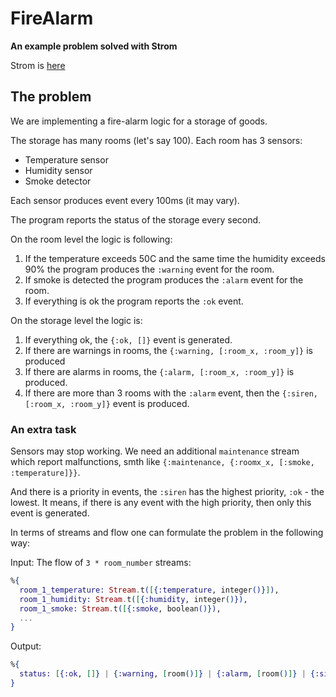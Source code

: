 # FireAlarm

**An example problem solved with Strom**

Strom is [here](https://github.com/antonmi/Strom)

## The problem

We are implementing a fire-alarm logic for a storage of goods.

The storage has many rooms (let's say 100). Each room has 3 sensors:

- Temperature sensor
- Humidity sensor
- Smoke detector

Each sensor produces event every 100ms (it may vary).

The program reports the status of the storage every second.

On the room level the logic is following:
1. If the temperature exceeds 50C and the same time the humidity exceeds 90% the program produces the `:warning` event for the room.
2. If smoke is detected the program produces the `:alarm` event for the room.
3. If everything is ok the program reports the `:ok` event.

On the storage level the logic is:
1. If everything ok, the `{:ok, []}` event is generated.
2. If there are warnings in rooms, the `{:warning, [:room_x, :room_y]}` is produced
3. If there are alarms in rooms, the `{:alarm, [:room_x, :room_y]}` is produced.
4. If there are more than 3 rooms with the `:alarm` event, then the `{:siren, [:room_x, :room_y]}` event is produced.

### An extra task
Sensors may stop working. We need an additional `maintenance` stream which report malfunctions, 
smth like `{:maintenance, {:roomx_x, [:smoke, :temperature]}}`. 

And there is a priority in events, the `:siren` has the highest priority, `:ok` - the lowest.
It means, if there is any event with the high priority, then only this event is generated.

In terms of streams and flow one can formulate the problem in the following way:

Input: The flow of `3 * room_number` streams:
```elixir
%{
  room_1_temperature: Stream.t([{:temperature, integer()}]),
  room_1_humidity: Stream.t([{:humidity, integer()}),
  room_1_smoke: Stream.t([{:smoke, boolean()}),
  ...
}
```

Output:
```elixir
%{
  status: [{:ok, []} | {:warning, [room()]} | {:alarm, [room()]} | {:siren, [room()]} 
}
```






